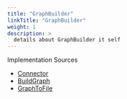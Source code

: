 ```yaml
---
title: "GraphBuilder"
linkTitle: "GraphBuilder"
weight: 1
description: >
  details about GraphBuilder it self
---
```


Implementation Sources

- [Connector](https://github.com/TIBCOSoftware/labs-graphbuilder-contrib/blob/master/builder/connector/graph)
- [BuildGraph](https://github.com/TIBCOSoftware/labs-graphbuilder-contrib/blob/master/builder/activity/builder)
- [GraphToFile](https://github.com/TIBCOSoftware/labs-graphbuilder-contrib/blob/master/builder/activity/graphtofile)